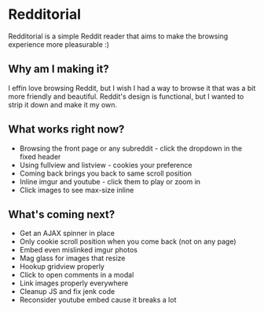 Redditorial
=================

Redditorial is a simple Reddit reader that aims to make the browsing experience more pleasurable :)


Why am I making it?
-----

I effin love browsing Reddit, but I wish I had a way to browse it that was a bit more friendly and beautiful. Reddit's design is functional, but I wanted to strip it down and make it my own.


What works right now?
-----

+ Browsing the front page or any subreddit - click the dropdown in the fixed header
+ Using fullview and listview - cookies your preference
+ Coming back brings you back to same scroll position
+ Inline imgur and youtube - click them to play or zoom in
+ Click images to see max-size inline


What's coming next?
-----------

+ Get an AJAX spinner in place
+ Only cookie scroll position when you come back (not on any page)
+ Embed even mislinked imgur photos
+ Mag glass for images that resize
+ Hookup gridview properly
+ Click to open comments in a modal
+ Link images properly everywhere
+ Cleanup JS and fix jenk code
+ Reconsider youtube embed cause it breaks a lot